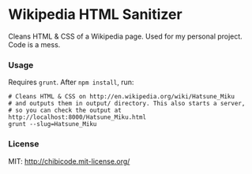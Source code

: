 # Wikipedia HTML Sanitizer

Cleans HTML & CSS of a Wikipedia page. Used for my personal project. Code is a mess.

### Usage

Requires `grunt`. After `npm install`, run:

```
# Cleans HTML & CSS on http://en.wikipedia.org/wiki/Hatsune_Miku
# and outputs them in output/ directory. This also starts a server,
# so you can check the output at http://localhost:8000/Hatsune_Miku.html
grunt --slug=Hatsune_Miku
```

### License

MIT: http://chibicode.mit-license.org/
